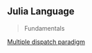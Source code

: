 ## Julia Language

> Fundamentals

[Multiple dispatch paradigm](https://link.medium.com/pI7i2eOeapb)